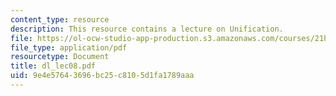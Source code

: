 ```yaml
---
content_type: resource
description: This resource contains a lecture on Unification.
file: https://ol-ocw-studio-app-production.s3.amazonaws.com/courses/21h-522-japan-in-the-age-of-the-samurai-history-and-film-fall-2006/9e4e57643696bc25c8105d1fa1789aaa_dl_lec08.pdf
file_type: application/pdf
resourcetype: Document
title: dl_lec08.pdf
uid: 9e4e5764-3696-bc25-c810-5d1fa1789aaa
---
```

